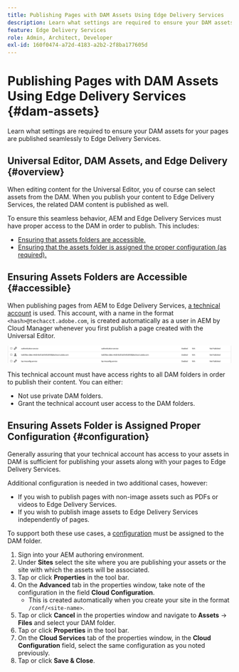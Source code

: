 ```yaml
---
title: Publishing Pages with DAM Assets Using Edge Delivery Services
description: Learn what settings are required to ensure your DAM assets for your pages are published seamlessly to Edge Delivery Services.
feature: Edge Delivery Services
role: Admin, Architect, Developer
exl-id: 160f0474-a72d-4183-a2b2-2f8ba177605d
---
```

# Publishing Pages with DAM Assets Using Edge Delivery Services {#dam-assets}

Learn what settings are required to ensure your DAM assets for your pages are published seamlessly to Edge Delivery Services.

## Universal Editor, DAM Assets, and Edge Delivery {#overview}

When editing content for the Universal Editor, you of course can select assets from the DAM. When you publish your content to Edge Delivery Services, the related DAM content is published as well.

To ensure this seamless behavior, AEM and Edge Delivery Services must have proper access to the DAM in order to publish. This includes:

* [Ensuring that assets folders are accessible.](#accessible)
* [Ensuring that the assets folder is assigned the proper configuration (as required).](#configuration)

## Ensuring Assets Folders are Accessible {#accessible}

When publishing pages from AEM to Edge Delivery Services, [a technical account](/help/implementing/developing/introduction/generating-access-tokens-for-server-side-apis.md) is used. This account, with a name in the format `<hash>@techacct.adobe.com`, is created automatically as a user in AEM by Cloud Manager whenever you first publish a page created with the Universal Editor.

![Technical account](/help/edge/wysiwyg-authoring/assets/dam-assets/technical-account.png)

This technical account must have access rights to all DAM folders in order to publish their content. You can either:

* Not use private DAM folders.
* Grant the technical account user access to the DAM folders.

## Ensuring Assets Folder is Assigned Proper Configuration {#configuration}

Generally assuring that your technical account has access to your assets in DAM is sufficient for publishing your assets along with your pages to Edge Delivery Services.

Additional configuration is needed in two additional cases, however:

* If you wish to publish pages with non-image assets such as PDFs or videos to Edge Delivery Services.
* If you wish to publish image assets to Edge Delivery Services independently of pages.

To support both these use cases, a [configuration](/help/implementing/developing/introduction/configurations.md) must be assigned to the DAM folder.

1. Sign into your AEM authoring environment.
1. Under **Sites** select the site where you are publishing your assets or the site with which the assets will be associated.
1. Tap or click **Properties** in the tool bar.
1. On the **Advanced** tab in the properties window, take note of the configuration in the field **Cloud Configuration**.
   * This is created automatically when you create your site in the format `/conf/<site-name>`.
1. Tap or click **Cancel** in the properties window and navigate to **Assets** -&gt; **Files** and select your DAM folder.
1. Tap or click **Properties** in the tool bar.
1. On the **Cloud Services** tab of the properties window, in the **Cloud Configuration** field, select the same configuration as you noted previously.
1. Tap or click **Save &amp; Close**.

